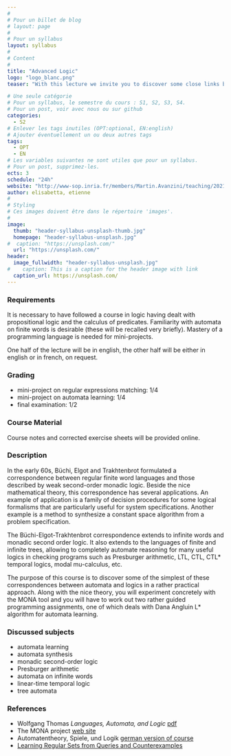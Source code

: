 ```yaml
---
#
# Pour un billet de blog
# layout: page
#
# Pour un syllabus
layout: syllabus
#
# Content
#
title: "Advanced Logic"
logo: "logo_blanc.png"
teaser: "With this lecture we invite you to discover some close links between logic and automata."

# Une seule catégorie
# Pour un syllabus, le semestre du cours : S1, S2, S3, S4.
# Pour un post, voir avec nous ou sur github
categories:
  - S2
# Enlever les tags inutiles (OPT:optional, EN:english)
# Ajouter éventuellement un ou deux autres tags
tags:
  - OPT
  - EN
# Les variables suivantes ne sont utiles que pour un syllabus.
# Pour un post, supprimez-les.
ects: 3
schedule: "24h"
website: "http://www-sop.inria.fr/members/Martin.Avanzini/teaching/2021/AL"
author: elisabetta, etienne
#
# Styling
# Ces images doivent être dans le répertoire 'images'.
#
image:
  thumb: "header-syllabus-unsplash-thumb.jpg"
  homepage: "header-syllabus-unsplash.jpg"
#  caption: "https://unsplash.com/"
  url: "https://unsplash.com/"
header:
  image_fullwidth: "header-syllabus-unsplash.jpg"
#    caption: This is a caption for the header image with link
  caption_url: https://unsplash.com/
---
```


### Requirements ###

It is necessary to have followed a course in logic having dealt with
propositional logic and the calculus of predicates. Familiarity
with automata on finite words is desirable (these will be
recalled very briefly). Mastery of a programming language
is needed for mini-projects.

One half of the lecture will be in english, the other half will be either in english or in french, on request.

### Grading ###

  - mini-project on regular expressions matching: 1/4
  - mini-project on automata learning: 1/4
  - final examination: 1/2

### Course Material ###
Course notes and corrected exercise sheets will be provided online.

### Description ###

In the early 60s, Büchi, Elgot and Trakhtenbrot formulated a correspondence 
between regular finite word languages
and those described by weak second-order monadic logic.
Beside the nice mathematical
theory, this correspondence has several applications. An example
of application is a family of decision procedures for some logical formalisms
that are particularly useful for system specifications.
Another example is a method to synthesize 
a constant space algorithm from a problem
specification.

The Büchi-Elgot-Trakhtenbrot correspondence
extends to infinite words and monadic second order logic.
It also extends to the languages of finite and infinite trees,
allowing to completely automate reasoning
for many useful logics
in checking programs such as Presburger arithmetic,
LTL, CTL, CTL* temporal logics, modal mu-calculus, etc. 

The purpose of
this course is to discover some of the simplest of these correspondences 
between automata and logics in a rather practical approach. Along with
the nice theory, you will experiment concretely with the MONA tool and you 
will have to work out two rather guided programming assignments, one of 
which deals with Dana Angluin L* algorithm for automata learning.

### Discussed subjects ###
  - automata learning
  - automata synthesis
  - monadic second-order logic
  - Presburger arithmetic
  - automata on infinite words
  - linear-time temporal logic
  - tree automata


### References ###
- Wolfgang Thomas *Languages, Automata, and Logic* [pdf](http://www.cs.cornell.edu/courses/cs6860/2010fa/Handouts/thomas.pdf)
- The MONA project [web site](http://www.brics.dk/mona/)
- Automatentheory, Spiele, und Logik [german version of course](http://www.lsv.fr/~lozes/Enseignement/ASL/index.php)
- [Learning Regular Sets from Queries and Counterexamples](https://people.eecs.berkeley.edu/~dawnsong/teaching/s10/papers/angluin87.pdf)